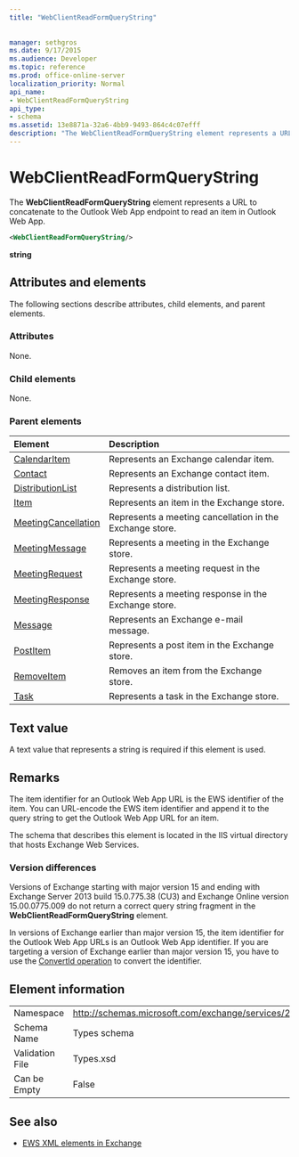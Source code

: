 ```yaml
---
title: "WebClientReadFormQueryString"
 
 
manager: sethgros
ms.date: 9/17/2015
ms.audience: Developer
ms.topic: reference
ms.prod: office-online-server
localization_priority: Normal
api_name:
- WebClientReadFormQueryString
api_type:
- schema
ms.assetid: 13e8871a-32a6-4bb9-9493-864c4c07efff
description: "The WebClientReadFormQueryString element represents a URL to concatenate to the Outlook Web App endpoint to read an item in Outlook Web App."
---
```


# WebClientReadFormQueryString

The **WebClientReadFormQueryString** element represents a URL to concatenate to the Outlook Web App endpoint to read an item in Outlook Web App. 
  
```XML
<WebClientReadFormQueryString/>
```

 **string**
## Attributes and elements

The following sections describe attributes, child elements, and parent elements.
  
### Attributes

None.
  
### Child elements

None.
  
### Parent elements

|**Element**|**Description**|
|:-----|:-----|
|[CalendarItem](calendaritem.md) <br/> |Represents an Exchange calendar item.  <br/> |
|[Contact](contact.md) <br/> |Represents an Exchange contact item.  <br/> |
|[DistributionList](distributionlist.md) <br/> |Represents a distribution list.  <br/> |
|[Item](item.md) <br/> |Represents an item in the Exchange store.  <br/> |
|[MeetingCancellation](meetingcancellation.md) <br/> |Represents a meeting cancellation in the Exchange store.  <br/> |
|[MeetingMessage](meetingmessage.md) <br/> |Represents a meeting in the Exchange store.  <br/> |
|[MeetingRequest](meetingrequest.md) <br/> |Represents a meeting request in the Exchange store.  <br/> |
|[MeetingResponse](meetingresponse.md) <br/> |Represents a meeting response in the Exchange store.  <br/> |
|[Message](message-ex15websvcsotherref.md) <br/> |Represents an Exchange e-mail message.  <br/> |
|[PostItem](postitem.md) <br/> |Represents a post item in the Exchange store.  <br/> |
|[RemoveItem](removeitem.md) <br/> |Removes an item from the Exchange store.  <br/> |
|[Task](task.md) <br/> |Represents a task in the Exchange store.  <br/> |
   
## Text value

A text value that represents a string is required if this element is used.
  
## Remarks

The item identifier for an Outlook Web App URL is the EWS identifier of the item. You can URL-encode the EWS item identifier and append it to the query string to get the Outlook Web App URL for an item.
  
The schema that describes this element is located in the IIS virtual directory that hosts Exchange Web Services.
  
### Version differences

Versions of Exchange starting with major version 15 and ending with Exchange Server 2013 build 15.0.775.38 (CU3) and Exchange Online version 15.00.0775.009 do not return a correct query string fragment in the **WebClientReadFormQueryString** element. 
  
In versions of Exchange earlier than major version 15, the item identifier for the Outlook Web App URLs is an Outlook Web App identifier. If you are targeting a version of Exchange earlier than major version 15, you have to use the [ConvertId operation](convertid-operation.md) to convert the identifier. 
  
## Element information

|||
|:-----|:-----|
|Namespace  <br/> |http://schemas.microsoft.com/exchange/services/2006/types  <br/> |
|Schema Name  <br/> |Types schema  <br/> |
|Validation File  <br/> |Types.xsd  <br/> |
|Can be Empty  <br/> |False  <br/> |
   
## See also



- [EWS XML elements in Exchange](ews-xml-elements-in-exchange.md)

